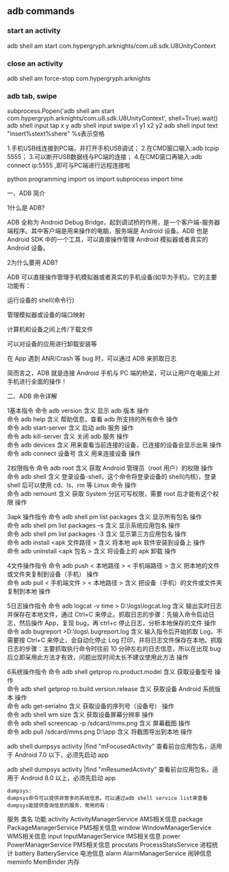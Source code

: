 ## adb commands
### start an activity
adb shell am start com.hypergryph.arknights/com.u8.sdk.U8UnityContext
### close an activity
adb shell am force-stop com.hypergryph.arknights
### adb tab, swipe
subprocess.Popen('adb shell am start com.hypergryph.arknights/com.u8.sdk.U8UnityContext', shell=True).wait()
adb shell input tap x y
adb shell input swipe x1 y1 x2 y2
adb shell input text "insert%stext%shere"              %s表示空格

1.手机USB线连接到PC端，并打开手机USB调试；
2.在CMD窗口输入:adb tcpip 5555；
3.可以断开USB数据线与PC端的连接；
4.在CMD窗口再输入:adb connect ip:5555 ,即可与PC端进行远程连接啦

python programming
import os
import subprocess
import time

一、ADB 简介

1什么是 ADB?

ADB 全称为 Android Debug Bridge，起到调试桥的作用，是一个客户端-服务器端程序。其中客户端是用来操作的电脑，服务端是 Android 设备。ADB 也是 Android SDK 中的一个工具，可以直接操作管理 Android 模拟器或者真实的 Android 设备。

2为什么要用 ADB?

ADB 可以直接操作管理手机模拟器或者真实的手机设备(如华为手机)。它的主要功能有：

运行设备的 shell(命令行)

管理模拟器或设备的端口映射

计算机和设备之间上传/下载文件

可以对设备的应用进行卸载安装等

在 App 遇到 ANR/Crash 等 bug 时，可以通过 ADB 来抓取日志

简而言之，ADB 就是连接 Android 手机与 PC 端的桥梁，可以让用户在电脑上对手机进行全面的操作！

二、ADB 命令详解

1基本指令
命令	adb version
含义	显示 adb 版本
操作	
命令	adb help
含义	帮助信息，查看 adb 所支持的所有命令
操作	
命令	adb start-server
含义	启动 adb 服务
操作	
命令	adb kill-server
含义	关闭 adb 服务
操作	
命令	adb devices
含义	用来查看当前连接的设备，已连接的设备会显示出来
操作	
命令	adb connect 设备号
含义	用来连接设备
操作	

2权限指令
命令	adb root
含义	获取 Android 管理员（root 用户）的权限
操作	
命令	adb shell
含义	登录设备-shell，这个命令将登录设备的 shell(内核)，登录 shell 后可以使用 cd、ls、rm 等 Linux 命令
操作	
命令	adb remount
含义	获取 System 分区可写权限，需要 root 后才能有这个权限
操作	

3apk 操作指令
命令	adb shell pm list packages
含义	显示所有包名
操作	
命令	adb shell pm list packages –s
含义	显示系统应用包名
操作	
命令	adb shell pm list packages -3
含义	显示第三方应用包名
操作	
命令	adb install <apk 文件路径 >
含义	将本地 apk 软件安装到设备上
操作	
命令	adb uninstall <apk 包名 >
含义	将设备上的 apk 卸载
操作	

4文件操作指令
命令	adb push < 本地路径 > < 手机端路径 >
含义	把本地的文件或文件夹复制到设备（手机）
操作	
命令	adb pull < 手机端文件 > < 本地路径 >
含义	把设备（手机）的文件或文件夹复制到本地
操作	

5日志操作指令
命令	adb logcat -v time > D:\logs\logcat.log
含义	输出实时日志并保存在本地文件，通过 Ctrl+C 来停止。抓取日志的步骤：先输入命令启动日志，然后操作 App，复现 bug，再 ctrl+c 停止日志，分析本地保存的文件
操作	
命令	adb bugreport >D:\logs\ bugreport.log
含义	输入指令后开始抓取 Log，不需要按 Ctrl+C 来停止，会自动化停止 Log 打印，并将日志文件保存在本地。抓取日志的步骤：主要抓取执行命令时往前 10 分钟左右的日志信息，所以在出现 bug 后立即采用此方法才有效，问题出现时间太长不建议使用此方法
操作	

6系统操作指令
命令	adb shell getprop ro.product.model
含义	获取设备型号
操作	
命令	adb shell getprop ro.build.version.release
含义	获取设备 Android 系统版本
操作	
命令	adb get-serialno
含义	获取设备的序列号（设备号）
操作	
命令	adb shell wm size
含义	获取设备屏幕分辨率
操作	
命令	adb shell screencap -p /sdcard/mms.png
含义	屏幕截图
操作	
命令	adb pull /sdcard/mms.png D:\app
含义	将截图导出到本地
操作	

adb shell dumpsys activity |find "mFocusedActivity" 查看前台应用包名，适用于 Android 7.0 以下，必须先启动 app

 

adb shell dumpsys activity |find "mResumedActivity" 查看前台应用包名，适用于 Android 8.0 以上，必须先启动 app


    dumpsys:
    dumpsys命令可以提供非常多的系统信息。可以通过adb shell service list来查看dumpsys能提供查询信息的服务，常用的有：

服务	类名	功能
activity	ActivityManagerService	AMS相关信息
package	PackageManagerService	PMS相关信息
window	WindowManagerService	WMS相关信息
input	InputManagerService	IMS相关信息
power	PowerManagerService	PMS相关信息
procstats	ProcessStatsService	进程统计
battery	BatteryService	电池信息
alarm	AlarmManagerService	闹钟信息
meminfo	MemBinder	内存

